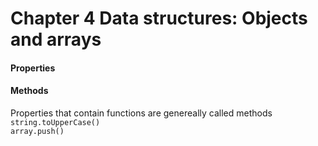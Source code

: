 # Chapter 4 Data structures: Objects and arrays

#### Properties

#### Methods
Properties that contain functions are genereally called methods
`string.toUpperCase()`
<br>
`array.push()`


